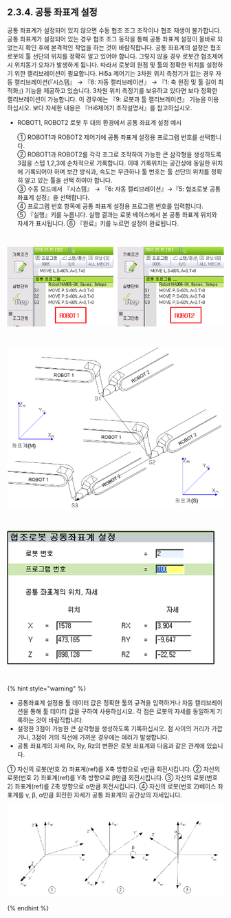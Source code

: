 ﻿## 2.3.4. 공통 좌표계 설정


공통 좌표계가 설정되어 있지 않으면 수동 협조 조그 조작이나 협조 재생이 불가합니다. 공통 좌표계가 설정되어 있는 경우 협조 조그 동작을 통해 공통 좌표계 설정이 올바로 되었는지 확인 후에 본격적인 작업을 하는 것이 바람직합니다. 
공통 좌표계의 설정은 협조 로봇의 툴 선단의 위치를 정확히 알고 있어야 합니다. 그렇지 않을 경우 로봇간 협조제어 시 위치동기 오차가 발생하게 됩니다. 따라서 로봇의 원점 및 툴의 정확한 위치를 설정하기 위한 캘리브레이션이 필요합니다. Hi5a 제어기는 3차원 위치 측정기가 없는 경우 자동 캘리브레이션(『시스템』 → 『6: 자동 캘리브레이션』 → 『1: 축 원점 및 툴 길이 최적화』) 기능을 제공하고 있습니다.  3차원 위치 측정기를 보유하고 있다면 보다 정확한 캘리브레이션이 가능합니다. 이 경우에는 『9: 로봇과 툴 캘리브레이션』 기능을 이용하십시오. 보다 자세한 내용은 『Hi6제어기 조작설명서』를 참고하십시오. 

-	ROBOT1, ROBOT2 로봇 두 대의 환경에서 공통 좌표계 설정 예시  

    ①	ROBOT1과 ROBOT2 제어기에 공통 좌표계 설정용 프로그램 번호를 선택합니다.  
    ②	ROBOT1과 ROBOT2를 각각 조그로 조작하여 가능한 큰 삼각형을 생성하도록 3점을 스텝 1,2,3에 순차적으로 기록합니다. 이때 기록위치는 공간상에 동일한 위치에 기록되어야 하며 보간 방식과, 속도는 무관하나 툴 번호는 툴 선단의 위치를 정확히 알고 있는 툴을 선택 하여야 합니다.  
    ③	수동 모드에서 『시스템』 → 『6: 자동 캘리브레이션』→『5: 협조로봇 공통 좌표계 설정』을 선택합니다.  
    ④	프로그램 번호 항목에 공통 좌표계 설정용 프로그램 번호를 입력합니다.  
    ⑤	『실행』키를 누릅니다. 실행 결과는 로봇 베이스에서 본 공통 좌표계 위치와 자세가 표시됩니다. 
    ⑥	『완료』키를 누르면 설정이 완료됩니다.  

<br>

![[그림 2-7] 각 로봇 별 공통좌표계 설정 프로그램](../../_assets/2-7.png)

<br>

![[그림 2-8] 공통 좌표계 설정 티칭 방법](../../_assets/2-8.png)


<br>

![[그림 2-9] 공통좌표계 설정 결과 화면](../../_assets/2-9.png)

<Br>

{% hint style="warning" %}
-	공통좌표계 설정용 툴 데이터 값은 정확한 툴의 규격을 입력하거나 자동 캘리브레이션을 통해 툴 데이터 값을 구하여 사용하십시오. 각 점은 로봇의 자세를 동일하게 기록하는 것이 바람직합니다.   
-	설정한 3점이 가능한 큰 삼각형을 생성하도록 기록하십시오. 점 사이의 거리가 가깝거나, 3점이 거의 직선에 가까운 경우에는 에러가 발생합니다.  
-	공통 좌표계의 자세 Rx, Ry, Rz의 변환은 로봇 좌표계와 다음과 같은 관계에 있습니다.  





①	자신의 로봇(번호 2) 좌표계(ref)를 X축 방향으로 γ만큼 회전시킵니다. 
②	자신의 로봇(번호 2) 좌표계(ref)를 Y축 방향으로 β만큼 회전시킵니다. 
③	자신의 로봇(번호 2) 좌표계(ref)를 Z축 방향으로 α만큼 회전시킵니다. 
④	자신의 로봇(번호 2)베이스 좌표계를 γ, β, α만큼 회전한 자세가 공통 좌표계의 공간상의 자세입니다.

![[그림 2-10] 공통 좌표계의 자세 변환](../../_assets/2-10.png)

{% endhint %}